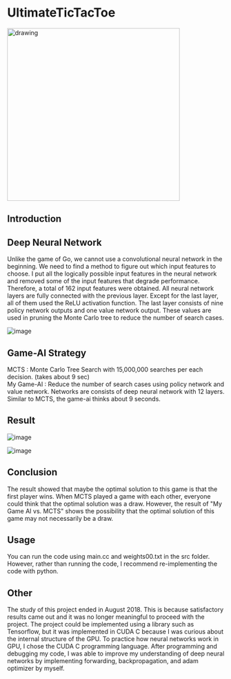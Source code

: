# UltimateTicTacToe

<img src="https://user-images.githubusercontent.com/87184009/127621048-b53e4a5f-e9f4-43cf-9856-badf813a333d.png" alt="drawing" width="400"/>

## Introduction


## Deep Neural Network

Unlike the game of Go, we cannot use a convolutional neural network in the beginning. We need to find a method to figure out which input features to choose. I put all the logically possible input features in the neural network and removed some of the input features that degrade performance. Therefore, a total of 162 input features were obtained. All neural network layers are fully connected with the previous layer. Except for the last layer, all of them used the ReLU activation function. The last layer consists of nine policy network outputs and one value network output. These values are used in pruning the Monte Carlo tree to reduce the number of search cases.

![image](https://user-images.githubusercontent.com/87184009/136514436-cc29251f-cd42-48cc-8fae-f45bba9f6d68.png)

## Game-AI Strategy

MCTS : Monte Carlo Tree Search with 15,000,000 searches per each decision. (takes about 9 sec)\
My Game-AI : Reduce the number of search cases using policy network and value network. Networks are consists of deep neural network with 12 layers. Similar to MCTS, the game-ai thinks about 9 seconds.

## Result

![image](https://user-images.githubusercontent.com/87184009/136501708-10c99107-2c81-4dae-8e3a-781a5347589e.png)

![image](https://user-images.githubusercontent.com/87184009/136501334-9d6464fe-46d1-4bb5-af85-f31aef0de8aa.png)

## Conclusion

The result showed that maybe the optimal solution to this game is that the first player wins. When MCTS played a game with each other, everyone could think that the optimal solution was a draw. However, the result of "My Game AI vs. MCTS" shows the possibility that the optimal solution of this game may not necessarily be a draw.

## Usage

You can run the code using main.cc and weights00.txt in the src folder. However, rather than running the code, I recommend re-implementing the code with python.

## Other

The study of this project ended in August 2018. This is because satisfactory results came out and it was no longer meaningful to proceed with the project. The project could be implemented using a library such as Tensorflow, but it was implemented in CUDA C because I was curious about the internal structure of the GPU. To practice how neural networks work in GPU, I chose the CUDA C programming language. After programming and debugging my code, I was able to improve my understanding of deep neural networks by implementing forwarding, backpropagation, and adam optimizer by myself.
